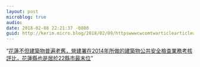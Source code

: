 ```yaml
---
layout: post
microblog: true
audio: 
date: 2018-02-08 22:21:37 -0800
guid: http://kerim.micro.blog/2018/02/09/httpswwwcwcomtwarticlearticleactionid.html
---
```

“[花蓮不但建築物普遍老舊，營建署在2014年所做的建築物公共安全檢查業務考核評比，花蓮縣也是居於22縣市最末位](https://www.cw.com.tw/article/article.action?id=5088150)”
